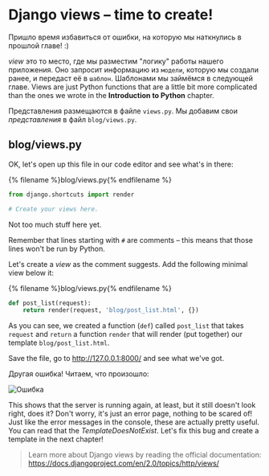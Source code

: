 # Django views – time to create!

Пришло время избавиться от ошибки, на которую мы наткнулись в прошлой главе! :)

*view* это то место, где мы разместим "логику" работы нашего приложения. Оно запросит информацию из `модели`, которую мы создали ранее, и передаст её в `шаблон`. Шаблонами мы займёмся в следующей главе. Views are just Python functions that are a little bit more complicated than the ones we wrote in the **Introduction to Python** chapter.

Представления размещаются в файле `views.py`. Мы добавим свои *представления* в файл `blog/views.py`.

## blog/views.py

OK, let's open up this file in our code editor and see what's in there:

{% filename %}blog/views.py{% endfilename %}

```python
from django.shortcuts import render

# Create your views here.
```

Not too much stuff here yet.

Remember that lines starting with `#` are comments – this means that those lines won't be run by Python.

Let's create a *view* as the comment suggests. Add the following minimal view below it:

{% filename %}blog/views.py{% endfilename %}

```python
def post_list(request):
    return render(request, 'blog/post_list.html', {})
```

As you can see, we created a function (`def`) called `post_list` that takes `request` and `return` a function `render` that will render (put together) our template `blog/post_list.html`.

Save the file, go to http://127.0.0.1:8000/ and see what we've got.

Другая ошибка! Читаем, что произошло:

![Ошибка](images/error.png)

This shows that the server is running again, at least, but it still doesn't look right, does it? Don't worry, it's just an error page, nothing to be scared of! Just like the error messages in the console, these are actually pretty useful. You can read that the *TemplateDoesNotExist*. Let's fix this bug and create a template in the next chapter!

> Learn more about Django views by reading the official documentation: https://docs.djangoproject.com/en/2.0/topics/http/views/